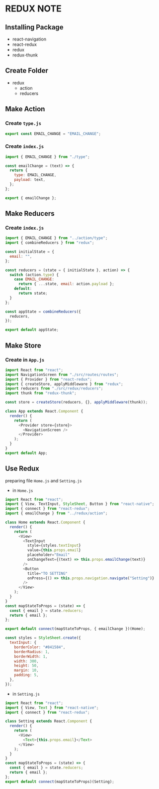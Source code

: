 # REDUX NOTE

## Installing Package

- react-navigation
- react-redux
- redux
- redux-thunk

## Create Folder

- redux
  - action
  - reducers

## Make Action

### Create `type.js`

```javascript
export const EMAIL_CHANGE = "EMAIL_CHANGE";
```

### Create `index.js`

```javascript
import { EMAIL_CHANGE } from "./type";

const emailChange = (text) => {
  return {
    type: EMAIL_CHANGE,
    payload: text,
  };
};

export { emailChange };
```

## Make Reducers

### Create `index.js`

```javascript
import { EMAIL_CHANGE } from "../action/type";
import { combineReducers } from "redux";

const initialState = {
  email: "",
};

const reducers = (state = { initialState }, action) => {
  switch (action.type) {
    case EMAIL_CHANGE:
      return { ...state, email: action.payload };
    default:
      return state;
  }
};

const appState = combineReducers({
  reducers,
});

export default appState;
```

## Make Store

### Create in `App.js`

```javascript
import React from "react";
import NavigationScreen from "./src/routes/routes";
import { Provider } from "react-redux";
import { createStore, applyMiddleware } from "redux";
import reducers from "./src/redux/reducers";
import thunk from "redux-thunk";

const store = createStore(reducers, {}, applyMiddleware(thunk));

class App extends React.Component {
  render() {
    return (
      <Provider store={store}>
        <NavigationScreen />
      </Provider>
    );
  }
}
export default App;
```

## Use Redux

preparing file `Home.js` and `Setting.js`

- in `Home.js`

```javascript
import React from "react";
import { View, TextInput, StyleSheet, Button } from "react-native";
import { connect } from "react-redux";
import { emailChange } from "../redux/action";

class Home extends React.Component {
  render() {
    return (
      <View>
        <TextInput
          style={styles.textInput}
          value={this.props.email}
          placeholder="Email"
          onChangeText={(text) => this.props.emailChange(text)}
        />
        <Button
          title="TO SETTING"
          onPress={() => this.props.navigation.navigate("Setting")}
        />
      </View>
    );
  }
}
const mapStateToProps = (state) => {
  const { email } = state.reducers;
  return { email };
};

export default connect(mapStateToProps, { emailChange })(Home);

const styles = StyleSheet.create({
  textInput: {
    borderColor: "#841584",
    borderRadius: 1,
    borderWidth: 1,
    width: 300,
    height: 50,
    margin: 10,
    padding: 5,
  },
});
```

- in `Setting.js`

```javascript
import React from "react";
import { View, Text } from "react-native";
import { connect } from "react-redux";

class Setting extends React.Component {
  render() {
    return (
      <View>
        <Text>{this.props.email}</Text>
      </View>
    );
  }
}
const mapStateToProps = (state) => {
  const { email } = state.reducers;
  return { email };
};
export default connect(mapStateToProps)(Setting);
```
